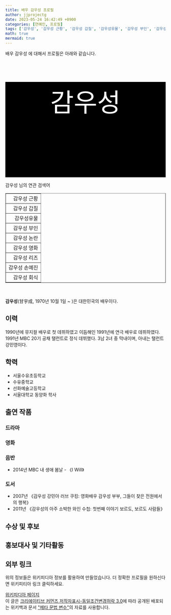 ```yaml
---
title: 배우 감우성 프로필
author: jjprojectg
date: 2023-05-24 16:42:49 +0900
categories: [연예인, 프로필]
tags: ['감우성', '감우성 근황', '감우성 갑질', '감우성유물', '감우성 부인', '감우성 논란', '감우성 영화', '감우성 리즈', '감우성 손예진', '감우성 회식']
math: true
mermaid: true
---
```


<p>
배우 감우성 에 대해서  프로필은 아래와 같습니다. 
</p>
<div class="textimage_container" style="background-color:black ; width:100%; height:300px; ">
  <p style=" color: white; text-align: center;font-size:80">감우성</p>
</div>
<p>
 감우성 님의 연관 검색어
</p>
<table  border="1" class="dataframe"> <tr style="text-align: right;"> <td> 감우성 근황 </td></tr> <tr style="text-align: right;"> <td> 감우성 갑질 </td></tr> <tr style="text-align: right;"> <td> 감우성유물 </td></tr> <tr style="text-align: right;"> <td> 감우성 부인 </td></tr> <tr style="text-align: right;"> <td> 감우성 논란 </td></tr> <tr style="text-align: right;"> <td> 감우성 영화 </td></tr> <tr style="text-align: right;"> <td> 감우성 리즈 </td></tr> <tr style="text-align: right;"> <td> 감우성 손예진 </td></tr> <tr style="text-align: right;"> <td> 감우성 회식 </td></tr></table>
<br />
<p><span></span>
</p>
<p><b>감우성</b>(甘宇成, 1970년 10월 1일 ~ )은 대한민국의 배우이다.
</p>

<h2>이력</h2>
<p>1990년에 뮤지컬 배우로 첫 데뷔하였고 이듬해인 1991년에 연극 배우로 데뷔하였다. 1991년 MBC 20기 공채 탤런트로 정식 데뷔했다. 3남 2녀 중 막내이며, 아내는 탤런트 강민영이다.
</p>

<h2>학력</h2>
<ul><li>서울수유초등학교</li>
<li>수유중학교</li>
<li>선화예술고등학교</li>
<li>서울대학교 동양화 학사</li></ul>

<h2>출연 작품</h2>
<h3>드라마</h3>
<h3>영화</h3>
<h3>음반</h3>
<ul><li>2014년 MBC 내 생애 봄날 - 《I Will》</li></ul>

<h3>도서</h3>
<ul><li>2007년 《감우성 강민아 러브 쿠킹: 영화배우 감우성 부부, 그들이 찾은 전원에서의 행복》</li>
<li>2011년 《감우성의 아주 소박한 와인 수첩: 첫번째 이야기 보르도, 보르도 사람들》</li></ul>

<h2>수상 및 후보</h2>
<h2>홍보대사 및 기타활동</h2>
<h2>외부 링크</h2>
<p>
위의 정보들은 위키피디아 정보를 활용하여 만들었습니다. 
더 정확한 프로필을 원하신다면 위키피티아 링크 클릭하세요. 
</p>
<a href="https://ko.wikipedia.org/wiki/감우성" >위키피디아 페이지 </a>


<footer>
이 글은 <a href="https://creativecommons.org/licenses/by-sa/3.0/">크리에이티브 커먼즈 저작자표시-동일조건변경허락 3.0</a>에 따라 공개된 배포되는 위키백과 문서 <a href="https://ko.wikipedia.org/wiki/메타_문법_변수">"메타 문법 변수"</a>의 자료를 사용합니다.
</footer>
